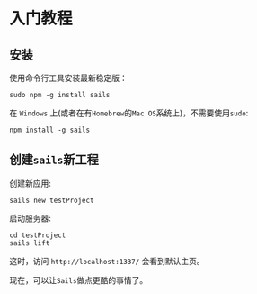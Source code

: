 # 入门教程

## 安装
使用命令行工具安装最新稳定版：

	sudo npm -g install sails

在 `Windows` 上(或者在有`Homebrew`的`Mac OS`系统上)，不需要使用`sudo`:

	npm install -g sails

## 创建`sails`新工程
创建新应用:

	sails new testProject

启动服务器:

	cd testProject
	sails lift

这时，访问 `http://localhost:1337/` 会看到默认主页。

现在，可以让`Sails`做点更酷的事情了。

<docmeta name="displayName" value="Installation">
